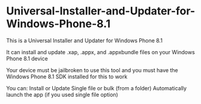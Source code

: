 # Universal-Installer-and-Updater-for-Windows-Phone-8.1
This is a Universal Installer and Updater for Windows Phone 8.1

It can install and update .xap, .appx, and .appxbundle files on your Windows Phone 8.1 device

Your device must be jailbroken to use this tool and you must have the Windows Phone 8.1 SDK installed for this to work

You can:
Install or Update
Single file or bulk (from a folder)
Automatically launch the app (if you used single file option)
